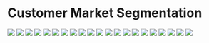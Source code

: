 # Customer Market Segmentation

<img src = '../main/Data & Images/hist.png'>

<img src = '../main/Data & Images/corr.png'>

<img src = '../main/Data & Images/k_elbow.png'>

<img src = '../main/Data & Images/balance.png'>

<img src = '../main/Data & Images/balance_frequency.png'>

<img src = '../main/Data & Images/purchases.png'>

<img src = '../main/Data & Images/oneoff_purchases.png'>

<img src = '../main/Data & Images/installments_purchases.png'>

<img src = '../main/Data & Images/cash_advance.png'>

<img src = '../main/Data & Images/purchases_frequency.png'>

<img src = '../main/Data & Images/oneoff_purchases_frequency.png'>

<img src = '../main/Data & Images/purchases_installments_frequency.png'>

<img src = '../main/Data & Images/cash_advance_frequency.png'>

<img src = '../main/Data & Images/cash_advance_trx.png'>

<img src = '../main/Data & Images/purchases_trx.png'>

<img src = '../main/Data & Images/credit_limit.png'>

<img src = '../main/Data & Images/payments.png'>

<img src = '../main/Data & Images/minimum_payments.png'>

<img src = '../main/Data & Images/prc_full_payments.png'>

<img src = '../main/Data & Images/tenure.png'>

<img src = '../main/Data & Images/customer_market_segmentation.png'>
